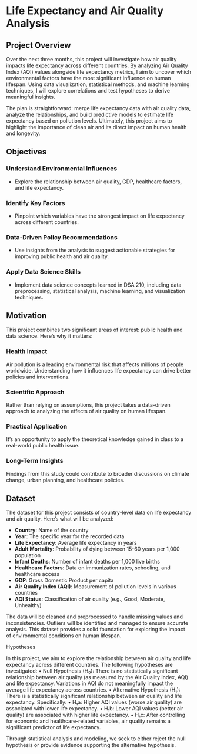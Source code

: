 

# Life Expectancy and Air Quality Analysis

## **Project Overview**
Over the next three months, this project will investigate how air quality impacts life expectancy across different countries. By analyzing Air Quality Index (AQI) values alongside life expectancy metrics, I aim to uncover which environmental factors have the most significant influence on human lifespan. Using data visualization, statistical methods, and machine learning techniques, I will explore correlations and test hypotheses to derive meaningful insights.

The plan is straightforward: merge life expectancy data with air quality data, analyze the relationships, and build predictive models to estimate life expectancy based on pollution levels. Ultimately, this project aims to highlight the importance of clean air and its direct impact on human health and longevity.

## **Objectives**

### **Understand Environmental Influences**
- Explore the relationship between air quality, GDP, healthcare factors, and life expectancy.

### **Identify Key Factors**
- Pinpoint which variables have the strongest impact on life expectancy across different countries.

### **Data-Driven Policy Recommendations**
- Use insights from the analysis to suggest actionable strategies for improving public health and air quality.

### **Apply Data Science Skills**
- Implement data science concepts learned in DSA 210, including data preprocessing, statistical analysis, machine learning, and visualization techniques.

## **Motivation**
This project combines two significant areas of interest: public health and data science. Here’s why it matters:

### **Health Impact**
Air pollution is a leading environmental risk that affects millions of people worldwide. Understanding how it influences life expectancy can drive better policies and interventions.

### **Scientific Approach**
Rather than relying on assumptions, this project takes a data-driven approach to analyzing the effects of air quality on human lifespan.

### **Practical Application**
It’s an opportunity to apply the theoretical knowledge gained in class to a real-world public health issue.

### **Long-Term Insights**
Findings from this study could contribute to broader discussions on climate change, urban planning, and healthcare policies.

## **Dataset**
The dataset for this project consists of country-level data on life expectancy and air quality. Here’s what will be analyzed:

- **Country**: Name of the country
- **Year**: The specific year for the recorded data
- **Life Expectancy**: Average life expectancy in years
- **Adult Mortality**: Probability of dying between 15-60 years per 1,000 population
- **Infant Deaths**: Number of infant deaths per 1,000 live births
- **Healthcare Factors**: Data on immunization rates, schooling, and healthcare access
- **GDP**: Gross Domestic Product per capita
- **Air Quality Index (AQI)**: Measurement of pollution levels in various countries
- **AQI Status**: Classification of air quality (e.g., Good, Moderate, Unhealthy)

The data will be cleaned and preprocessed to handle missing values and inconsistencies. Outliers will be identified and managed to ensure accurate analysis. This dataset provides a solid foundation for exploring the impact of environmental conditions on human lifespan.

Hypotheses

In this project, we aim to explore the relationship between air quality and life expectancy across different countries. The following hypotheses are investigated:
	•	Null Hypothesis (H₀):
There is no statistically significant relationship between air quality (as measured by the Air Quality Index, AQI) and life expectancy. Variations in AQI do not meaningfully impact the average life expectancy across countries.
	•	Alternative Hypothesis (H₁):
There is a statistically significant relationship between air quality and life expectancy. Specifically:
	•	H₁a: Higher AQI values (worse air quality) are associated with lower life expectancy.
	•	H₁b: Lower AQI values (better air quality) are associated with higher life expectancy.
	•	H₁c: After controlling for economic and healthcare-related variables, air quality remains a significant predictor of life expectancy.

Through statistical analysis and modeling, we seek to either reject the null hypothesis or provide evidence supporting the alternative hypothesis.

